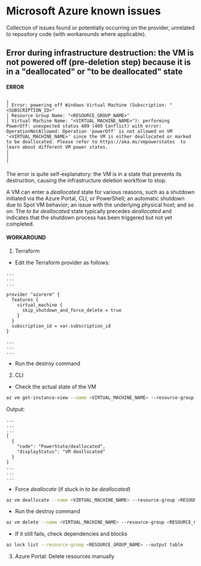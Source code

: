 # Microsoft Azure known issues

Collection of issues found or potentially occurring on the provider, unrelated to repository code (with workarounds where applicable).

## Error during infrastructure destruction: the VM is not powered off (pre-deletion step) because it is in a "deallocated" or "to be deallocated" state

#### ERROR

```console
╷
│ Error: powering off Windows Virtual Machine (Subscription: "<SUBSCRIPTION_ID>"
│ Resource Group Name: "<RESOURCE_GROUP_NAME>"
│ Virtual Machine Name: "<VIRTUAL_MACHINE_NAME>"): performing PowerOff: unexpected status 409 (409 Conflict) with error: OperationNotAllowed: Operation 'powerOff' is not allowed on VM '<VIRTUAL_MACHINE_NAME>' since the VM is either deallocated or marked to be deallocated. Please refer to https://aka.ms/vmpowerstates  to learn about different VM power states.
│
│
╵
```

The error is quite self-explanatory: the VM is in a state that prevents its destruction, causing the infrastructure deletion workflow to stop.

A VM can enter a *deallocated* state for various reasons, such as a shutdown initiated via the Azure Portal, CLI, or PowerShell; an automatic shutdown due to Spot VM behavior; an issue with the underlying physical host; and so on.
The *to be deallocated* state typically precedes *deallocated* and indicates that the shutdown process has been triggered but not yet completed.

#### WORKAROUND

1. Terraform

- Edit the Terraform provider as follows:

```console
...
...
...

provider "azurerm" {
  features {
    virtual_machine {
      skip_shutdown_and_force_delete = true
    }
  }
  subscription_id = var.subscription_id
}

...
...
...
```

- Run the destroy command

2. CLI

- Check the actual state of the VM

```bash
az vm get-instance-view --name <VIRTUAL_MACHINE_NAME> --resource-group <RESOURCE_GROUP_NAME> --query instanceView.statuses
```

Output:

```console
...
...
...
[
  {
    "code": "PowerState/deallocated",
    "displayStatus": "VM deallocated"
  }
]
...
...
...
```

- Force *deallocate* (if stuck in *to be deallocated*)

```bash
az vm deallocate --name <VIRTUAL_MACHINE_NAME> --resource-group <RESOURCE_GROUP_NAME>
```

- Run the destroy command

```bash
az vm delete --name <VIRTUAL_MACHINE_NAME> --resource-group <RESOURCE_GROUP_NAME> --yes
```

- If it still fails, check dependencies and blocks

```bash
az lock list --resource-group <RESOURCE_GROUP_NAME> --output table
```

3. Azure Portal: Delete resources manually
